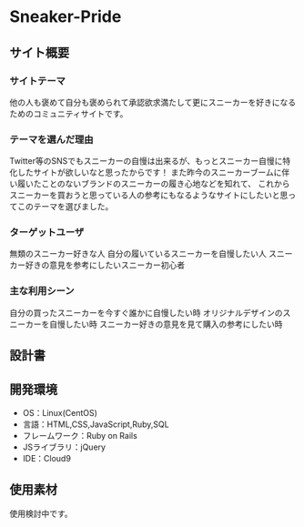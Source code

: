 # Sneaker-Pride

## サイト概要

### サイトテーマ
他の人も褒めて自分も褒められて承認欲求満たして更にスニーカーを好きになるためのコミュニティサイトです。

### テーマを選んだ理由
Twitter等のSNSでもスニーカーの自慢は出来るが、もっとスニーカー自慢に特化したサイトが欲しいなと思ったからです！
また昨今のスニーカーブームに伴い履いたことのないブランドのスニーカーの履き心地などを知れて、
これからスニーカーを買おうと思っている人の参考にもなるようなサイトにしたいと思ってこのテーマを選びました。

### ターゲットユーザ
無類のスニーカー好きな人
自分の履いているスニーカーを自慢したい人
スニーカー好きの意見を参考にしたいスニーカー初心者

### 主な利用シーン
自分の買ったスニーカーを今すぐ誰かに自慢したい時
オリジナルデザインのスニーカーを自慢したい時
スニーカー好きの意見を見て購入の参考にしたい時

## 設計書


## 開発環境
- OS：Linux(CentOS)
- 言語：HTML,CSS,JavaScript,Ruby,SQL
- フレームワーク：Ruby on Rails
- JSライブラリ：jQuery
- IDE：Cloud9

## 使用素材
使用検討中です。
